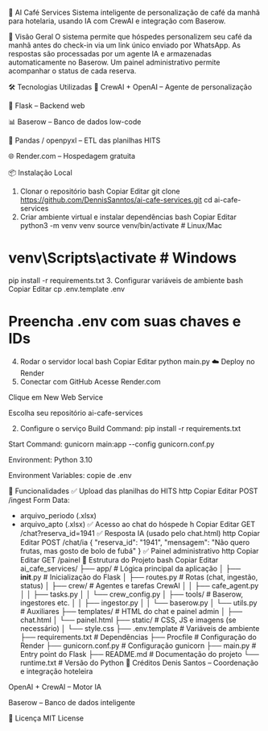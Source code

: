 🏨 AI Café Services
Sistema inteligente de personalização de café da manhã para hotelaria, usando IA com CrewAI e integração com Baserow.

🚀 Visão Geral
O sistema permite que hóspedes personalizem seu café da manhã antes do check-in via um link único enviado por WhatsApp. As respostas são processadas por um agente IA e armazenadas automaticamente no Baserow. Um painel administrativo permite acompanhar o status de cada reserva.

🛠️ Tecnologias Utilizadas
🧠 CrewAI + OpenAI – Agente de personalização

🐍 Flask – Backend web

📊 Baserow – Banco de dados low-code

📁 Pandas / openpyxl – ETL das planilhas HITS

🌐 Render.com – Hospedagem gratuita

📦 Instalação Local
1. Clonar o repositório
bash
Copiar
Editar
git clone https://github.com/DennisSanntos/ai-cafe-services.git
cd ai-cafe-services
2. Criar ambiente virtual e instalar dependências
bash
Copiar
Editar
python3 -m venv venv
source venv/bin/activate  # Linux/Mac
# venv\Scripts\activate   # Windows

pip install -r requirements.txt
3. Configurar variáveis de ambiente
bash
Copiar
Editar
cp .env.template .env
# Preencha .env com suas chaves e IDs
4. Rodar o servidor local
bash
Copiar
Editar
python main.py
☁️ Deploy no Render
1. Conectar com GitHub
Acesse Render.com

Clique em New Web Service

Escolha seu repositório ai-cafe-services

2. Configure o serviço
Build Command: pip install -r requirements.txt

Start Command: gunicorn main:app --config gunicorn.conf.py

Environment: Python 3.10

Environment Variables: copie de .env

💬 Funcionalidades
✅ Upload das planilhas do HITS
http
Copiar
Editar
POST /ingest
Form Data:
- arquivo_periodo (.xlsx)
- arquivo_apto (.xlsx)
✅ Acesso ao chat do hóspede
h
Copiar
Editar
GET /chat?reserva_id=1941
✅ Resposta IA (usado pelo chat.html)
http
Copiar
Editar
POST /chat/ia
{
  "reserva_id": "1941",
  "mensagem": "Não quero frutas, mas gosto de bolo de fubá"
}
✅ Painel administrativo
http
Copiar
Editar
GET /painel
📁 Estrutura do Projeto
bash
Copiar
Editar
ai_cafe_services/
├── app/                         # Lógica principal da aplicação
│   ├── __init__.py              # Inicialização do Flask
│   ├── routes.py                # Rotas (chat, ingestão, status)
│   ├── crew/                    # Agentes e tarefas CrewAI
│   │   ├── cafe_agent.py
│   │   ├── tasks.py
│   │   └── crew_config.py
│   ├── tools/                   # Baserow, ingestores etc.
│   │   ├── ingestor.py
│   │   └── baserow.py
│   └── utils.py                 # Auxiliares
├── templates/                   # HTML do chat e painel admin
│   ├── chat.html
│   └── painel.html
├── static/                      # CSS, JS e imagens (se necessário)
│   └── style.css
├── .env.template                # Variáveis de ambiente
├── requirements.txt             # Dependências
├── Procfile                     # Configuração do Render
├── gunicorn.conf.py             # Configuração gunicorn
├── main.py                      # Entry point do Flask
├── README.md                    # Documentação do projeto
└── runtime.txt                  # Versão do Python
🤝 Créditos
Denis Santos – Coordenação e integração hoteleira

OpenAI + CrewAI – Motor IA

Baserow – Banco de dados inteligente

📄 Licença
MIT License
